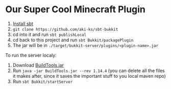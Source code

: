 # Our Super Cool Minecraft Plugin

1. [Install sbt](https://www.scala-sbt.org/)
2. `git clone https://github.com/aki-ks/sbt-bukkit`
3. cd into it and run `sbt publishLocal`
4. cd back to this project and run `sbt Bukkit/packagePlugin`
5. The jar will be in `./target/bukkit-server/plugins/<plugin-name>.jar`

To run the server localy:
1. Download [BuildTools.jar](https://hub.spigotmc.org/jenkins/job/BuildTools/lastSuccessfulBuild/artifact/target/BuildTools.jar)
2. Run `java -jar BuildTools.jar --rev 1.14.4` (you can delete all the files it makes after, since it saves the important stuff to you local maven repo)
3. Run `sbt Bukkit/startServer`
